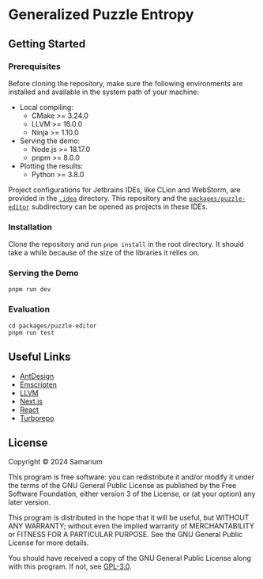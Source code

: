 # Generalized Puzzle Entropy

## Getting Started

### Prerequisites

Before cloning the repository, make sure the following environments are
installed and available in the system path of your machine:

- Local compiling:
  - CMake >= 3.24.0
  - LLVM >= 16.0.0
  - Ninja >= 1.10.0
- Serving the demo:
  - Node.js >= 18.17.0
  - pnpm >= 8.0.0
- Plotting the results:
  - Python >= 3.8.0

Project configurations for Jetbrains IDEs, like CLion and WebStorm,
are provided in the [`.idea`](/.idea) directory.
This repository and the [`packages/puzzle-editor`](/packages/puzzle-editor) subdirectory
can be opened as projects in these IDEs.

### Installation

Clone the repository and run `pnpm install` in the root directory.
It should take a while because of the size of the libraries it relies on.

### Serving the Demo

```shell
pnpm run dev
```

### Evaluation

```shell
cd packages/puzzle-editor
pnpm run test
```

## Useful Links

- [AntDesign](https://ant.design)
- [Emscripten](https://emscripten.org)
- [LLVM](https://llvm.org) 
- [Next.js](https://nextjs.org)
- [React](https://react.dev/)
- [Turborepo](https://turbo.build/repo)

## License

Copyright ©️ 2024 Samarium

This program is free software: you can redistribute it and/or modify it under
the terms of the GNU General Public License as published by the Free Software Foundation,
either version 3 of the License, or (at your option) any later version.

This program is distributed in the hope that it will be useful, but WITHOUT ANY WARRANTY;
without even the implied warranty of MERCHANTABILITY or FITNESS FOR A PARTICULAR PURPOSE.
See the GNU General Public License for more details.

You should have received a copy of the GNU General Public License along with this program.
If not, see [GPL-3.0](https://www.gnu.org/licenses/gpl-3.0.txt).
